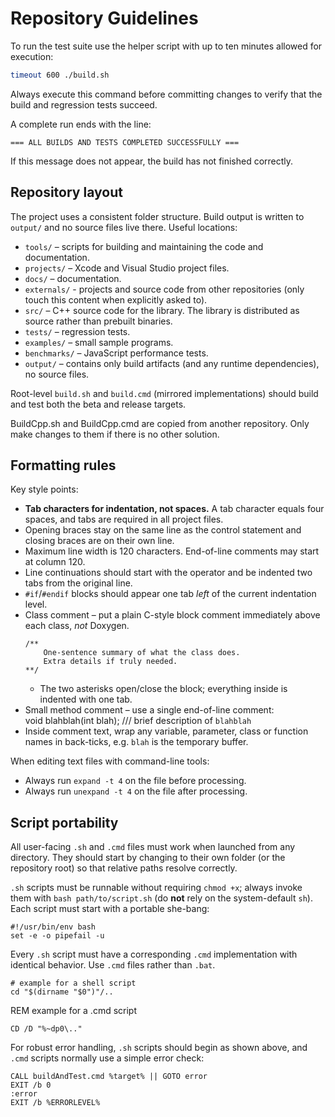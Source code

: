 # Repository Guidelines

To run the test suite use the helper script with up to ten minutes allowed for execution:

```bash
timeout 600 ./build.sh
```

Always execute this command before committing changes to verify that the build and regression tests succeed.

A complete run ends with the line:

```
=== ALL BUILDS AND TESTS COMPLETED SUCCESSFULLY ===
```

If this message does not appear, the build has not finished correctly.

## Repository layout
The project uses a consistent folder structure. Build output is written to `output/` and no source files live there. Useful locations:

- `tools/` – scripts for building and maintaining the code and documentation.
- `projects/` – Xcode and Visual Studio project files.
- `docs/` – documentation.
- `externals/` - projects and source code from other repositories (only touch this content when explicitly asked to).
- `src/` – C++ source code for the library. The library is distributed as source rather than prebuilt binaries.
- `tests/` – regression tests.
- `examples/` – small sample programs.
- `benchmarks/` – JavaScript performance tests.
- `output/` – contains only build artifacts (and any runtime dependencies), no source files.

Root-level `build.sh` and `build.cmd` (mirrored implementations) should build and test both the beta and release targets.

BuildCpp.sh and BuildCpp.cmd are copied from another repository. Only make changes to them if there is no other solution.

## Formatting rules
Key style points:
- **Tab characters for indentation, not spaces.** A tab character equals four spaces, and tabs are required in all project files.
- Opening braces stay on the same line as the control statement and closing braces are on their own line.
- Maximum line width is 120 characters. End-of-line comments may start at column 120.
- Line continuations should start with the operator and be indented two tabs from the original line.
- `#if`/`#endif` blocks should appear one tab *left* of the current indentation level.
- Class comment – put a plain C-style block comment immediately above each class, *not* Doxygen.	
	```
	/**
		One-sentence summary of what the class does.
		Extra details if truly needed.
	**/
	```
	* The two asterisks open/close the block; everything inside is indented with one tab.  
- Small method comment – use a single end-of-line comment:  
	void blahblah(int blah);	/// brief description of `blahblah`
- Inside comment text, wrap any variable, parameter, class or function names in back-ticks, e.g. `blah` is the temporary buffer.

When editing text files with command-line tools:
- Always run `expand -t 4` on the file before processing.
- Always run `unexpand -t 4` on the file after processing.

## Script portability
All user-facing `.sh` and `.cmd` files must work when launched from any directory. They should start by changing
to their own folder (or the repository root) so that relative paths resolve correctly.

`.sh` scripts must be runnable without requiring `chmod +x`; always invoke them with `bash path/to/script.sh` (do
**not** rely on the system-default `sh`).  Each script must start with a portable she-bang:

```
#!/usr/bin/env bash
set -e -o pipefail -u
```

Every `.sh` script must have a corresponding `.cmd` implementation with identical behavior. Use `.cmd` files rather than `.bat`.

```
# example for a shell script
cd "$(dirname "$0")"/..
```

REM example for a .cmd script  
```
CD /D "%~dp0\.."
```

For robust error handling, `.sh` scripts should begin as shown above, and `.cmd`
scripts normally use a simple error check:

```
CALL buildAndTest.cmd %target% || GOTO error
EXIT /b 0
:error
EXIT /b %ERRORLEVEL%
```
